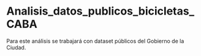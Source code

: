 # Analisis_datos_publicos_bicicletas_CABA
Para este análisis se trabajará con dataset públicos del Gobierno de la Ciudad. 
